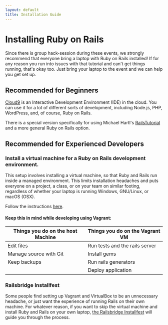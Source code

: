 ```yaml
---
layout: default
title: Installation Guide
---
```


# Installing Ruby on Rails

Since there is group hack-session during these events, we strongly
recommend that everyone bring a laptop with Ruby on Rails installed!
If for any reason you run into issues with that tutorial and can't get
things running, that's okay too. Just bring your laptop to the event
and we can help you get set up.

## Recommended for Beginners

[Cloud9](https://c9.io) is an Interactive Development Environment
(IDE) in the cloud. You can use it for a lot of different sorts of
development, including Node.js, PHP, WordPress, and, of course, Ruby
on Rails.

There is a special version specifically for using Michael
Hartl's [RailsTutorial](https://railstutorial.org) and a more general
Ruby on Rails option.

## Recommended for Experienced Developers

### Install a virtual machine for a Ruby on Rails development environment.

This setup involves installing a virtual machine, so that Ruby
and Rails run inside a managed environment. This limits installation
headaches and puts everyone on a project, a class, or on your team on similar
footing, regardless of whether your laptop is running Windows, GNU/Linux,
or macOS (OSX).

Follow the instructions [here](vagrant2.html).

#### Keep this in mind while developing using Vagrant:

<table class="table">
<thead>
<tr>
<th>Things you do on the host Machine</th>
<th>Things you do on the Vagrant VM</th>
</tr>
</thead>
<tbody>
<tr><td>Edit files</td><td>Run tests and the rails server</td></tr>
<tr><td>Manage source with Git</td><td>Install gems</td></tr>
<tr><td>Keep backups</td><td>Run rails generators</td></tr>
<tr><td></td><td>Deploy application</td></tr>
</tbody>
</table>

### Railsbridge Installfest

Some people find setting up Vagrant and VirtualBox to be an
unnecessary headache, or just want the experience of running Rails on
their own machine. For whatever reason, if you want to skip the
virtual machine and install Ruby and Rails on your own
laptop,
[the Railsbridge Installfest](http://docs.railsbridge.org/installfest/) will
guide you through the process.
